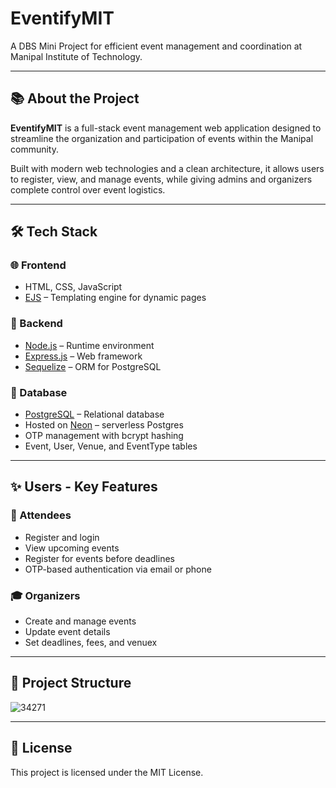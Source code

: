 # EventifyMIT

A DBS Mini Project for efficient event management and coordination at Manipal Institute of Technology.

---

## 📚 About the Project

**EventifyMIT** is a full-stack event management web application designed to streamline the organization and participation of events within the Manipal community.

Built with modern web technologies and a clean architecture, it allows users to register, view, and manage events, while giving admins and organizers complete control over event logistics.

---

## 🛠 Tech Stack

### 🌐 Frontend
- HTML, CSS, JavaScript
- [EJS](https://ejs.co/) – Templating engine for dynamic pages

### 🧠 Backend
- [Node.js](https://nodejs.org/) – Runtime environment
- [Express.js](https://expressjs.com/) – Web framework
- [Sequelize](https://sequelize.org/) – ORM for PostgreSQL

### 💾 Database
- [PostgreSQL](https://www.postgresql.org/) – Relational database
- Hosted on [Neon](https://neon.tech/) – serverless Postgres
- OTP management with bcrypt hashing
- Event, User, Venue, and EventType tables

---

## ✨ Users - Key Features

### 👥 Attendees
- Register and login
- View upcoming events
- Register for events before deadlines
- OTP-based authentication via email or phone

### 🎓 Organizers
- Create and manage events
- Update event details
- Set deadlines, fees, and venuex

---

## 📁 Project Structure

![34271](https://github.com/user-attachments/assets/e5a7a2cf-eea5-4fed-b748-fb2928473a98)

---

## 📄 License

This project is licensed under the MIT License.
